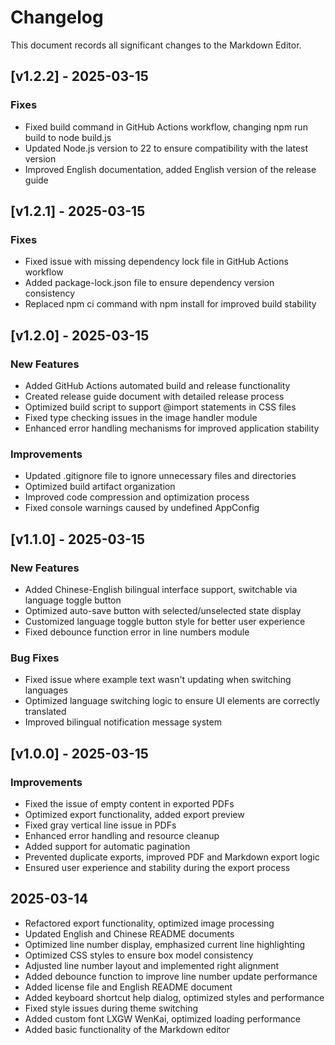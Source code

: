 # Changelog

This document records all significant changes to the Markdown Editor.

## [v1.2.2] - 2025-03-15

### Fixes
- Fixed build command in GitHub Actions workflow, changing npm run build to node build.js
- Updated Node.js version to 22 to ensure compatibility with the latest version
- Improved English documentation, added English version of the release guide

## [v1.2.1] - 2025-03-15

### Fixes
- Fixed issue with missing dependency lock file in GitHub Actions workflow
- Added package-lock.json file to ensure dependency version consistency
- Replaced npm ci command with npm install for improved build stability

## [v1.2.0] - 2025-03-15

### New Features
- Added GitHub Actions automated build and release functionality
- Created release guide document with detailed release process
- Optimized build script to support @import statements in CSS files
- Fixed type checking issues in the image handler module
- Enhanced error handling mechanisms for improved application stability

### Improvements
- Updated .gitignore file to ignore unnecessary files and directories
- Optimized build artifact organization
- Improved code compression and optimization process
- Fixed console warnings caused by undefined AppConfig

## [v1.1.0] - 2025-03-15

### New Features
- Added Chinese-English bilingual interface support, switchable via language toggle button
- Optimized auto-save button with selected/unselected state display
- Customized language toggle button style for better user experience
- Fixed debounce function error in line numbers module

### Bug Fixes
- Fixed issue where example text wasn't updating when switching languages
- Optimized language switching logic to ensure UI elements are correctly translated
- Improved bilingual notification message system

## [v1.0.0] - 2025-03-15

### Improvements
- Fixed the issue of empty content in exported PDFs
- Optimized export functionality, added export preview
- Fixed gray vertical line issue in PDFs
- Enhanced error handling and resource cleanup
- Added support for automatic pagination
- Prevented duplicate exports, improved PDF and Markdown export logic
- Ensured user experience and stability during the export process

## 2025-03-14
- Refactored export functionality, optimized image processing
- Updated English and Chinese README documents
- Optimized line number display, emphasized current line highlighting
- Optimized CSS styles to ensure box model consistency
- Adjusted line number layout and implemented right alignment
- Added debounce function to improve line number update performance
- Added license file and English README document
- Added keyboard shortcut help dialog, optimized styles and performance
- Fixed style issues during theme switching
- Added custom font LXGW WenKai, optimized loading performance
- Added basic functionality of the Markdown editor 